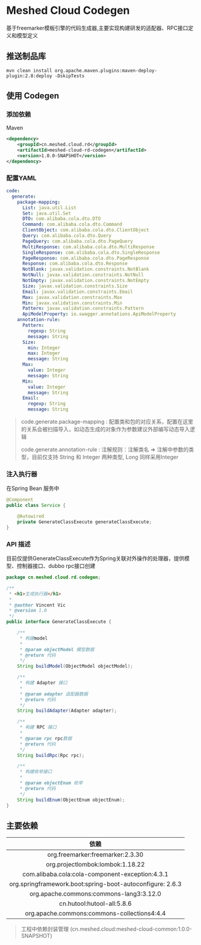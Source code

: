 # Meshed Cloud Codegen

基于freemarker模板引擎的代码生成器,主要实现构建研发的适配器、RPC接口定义和模型定义

## 推送制品库
```shell
mvn clean install org.apache.maven.plugins:maven-deploy-plugin:2.8:deploy -DskipTests
```

## 使用 Codegen

### 添加依赖

Maven
```xml
<dependency>
    <groupId>cn.meshed.cloud.rd</groupId>
    <artifactId>meshed-cloud-rd-codegen</artifactId>
    <version>1.0.0-SNAPSHOT</version>
</dependency>
```

### 配置YAML
```yaml
code:
  generate:
    package-mapping:
      List: java.util.List
      Set: java.util.Set
      DTO: com.alibaba.cola.dto.DTO
      Command: com.alibaba.cola.dto.Command
      ClientObject: com.alibaba.cola.dto.ClientObject
      Query: com.alibaba.cola.dto.Query
      PageQuery: com.alibaba.cola.dto.PageQuery
      MultiResponse: com.alibaba.cola.dto.MultiResponse
      SingleResponse: com.alibaba.cola.dto.SingleResponse
      PageResponse: com.alibaba.cola.dto.PageResponse
      Response: com.alibaba.cola.dto.Response
      NotBlank: javax.validation.constraints.NotBlank
      NotNull: javax.validation.constraints.NotNull
      NotEmpty: javax.validation.constraints.NotEmpty
      Size: javax.validation.constraints.Size
      Email: javax.validation.constraints.Email
      Max: javax.validation.constraints.Max
      Min: javax.validation.constraints.Min
      Pattern: javax.validation.constraints.Pattern
      ApiModelProperty: io.swagger.annotations.ApiModelProperty
    annotation-rule:
      Pattern:
        regexp: String
        message: String
      Size:
        min: Integer
        max: Integer
        message: String
      Max:
        value: Integer
        message: String
      Min:
        value: Integer
        message: String
      Email:
        regexp: String
        message: String

```

> code.generate.package-mapping : 配置类和包的对应关系，配置在这里的关系会被扫描导入，如动态生成的对象作为参数建议外部编写动态导入逻辑
> 
> code.generate.annotation-rule : 注解规则：注解类名 => 注解中参数的类型，目前仅支持 String 和 Integer 两种类型, Long 同样采用Integer
> 

### 注入执行器

在Spring Bean 服务中

```java
@Component
public class Service {

    @Autowired
    private GenerateClassExecute generateClassExecute;
}
```

### API 描述
目前仅提供GenerateClassExecute作为Spring关联对外操作的处理器，提供模型、控制器接口、dubbo rpc接口创建

```java
package cn.meshed.cloud.rd.codegen;

/**
 * <h1>生成执行器</h1>
 *
 * @author Vincent Vic
 * @version 1.0
 */
public interface GenerateClassExecute {

    /**
     * 构建model
     *
     * @param objectModel 模型数据
     * @return 代码
     */
    String buildModel(ObjectModel objectModel);

    /**
     * 构建 Adapter 接口
     *
     * @param adapter 适配器数据
     * @return 代码
     */
    String buildAdapter(Adapter adapter);

    /**
     * 构建 RPC 接口
     *
     * @param rpc rpc数据
     * @return 代码
     */
    String buildRpc(Rpc rpc);

    /**
     * 构建枚举接口
     *
     * @param objectEnum 枚举
     * @return 代码
     */
    String buildEnum(ObjectEnum objectEnum);
}

```



## 主要依赖
|                            依赖                             |
|:---------------------------------------------------------:|
|             org.freemarker:freemarker:2.3.30              |
|             org.projectlombok:lombok:1.18.22              |
|      com.alibaba.cola:cola-component-exception:4.3.1      |
| org.springframework.boot:spring-boot-autoconfigure: 2.6.3 |
|         org.apache.commons:commons-lang3:3.12.0           |
|                cn.hutool:hutool-all:5.8.6                 |
|        org.apache.commons:commons-collections4:4.4        |

> 工程中依赖封装管理 (cn.meshed.cloud:meshed-cloud-common:1.0.0-SNAPSHOT)